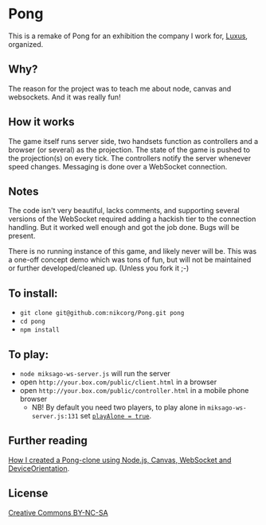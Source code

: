 # Pong

This is a remake of Pong for an exhibition the company I work for, [Luxus](http://luxus.fi), organized.

## Why?

The reason for the project was to teach me about node, canvas and websockets. And it was really fun!

## How it works

The game itself runs server side, two handsets function as controllers and a browser (or several) as the projection. The state of the game is pushed to the projection(s) on every tick. The controllers notify the server whenever speed changes. Messaging is done over a WebSocket connection.

## Notes

The code isn't very beautiful, lacks comments, and supporting several versions of the WebSocket required adding a hackish tier to the connection handling. But it worked well enough and got the job done. Bugs will be present.

There is no running instance of this game, and likely never will be. This was a one-off concept demo which was tons of fun, but will not be maintained or further developed/cleaned up. (Unless you fork it ;-)

## To install:

* `git clone git@github.com:nikcorg/Pong.git pong`
* `cd pong`
* `npm install`

## To play:

* `node miksago-ws-server.js` will run the server
* open `http://your.box.com/public/client.html` in a browser
* open `http://your.box.com/public/controller.html` in a mobile phone browser
    * NB! By default you need two players, to play alone in `miksago-ws-server.js:131` set [`playAlone = true`](https://github.com/nikcorg/Pong/blob/master/miksago-ws-server.js#L131).

## Further reading

[How I created a Pong-clone using Node.js, Canvas, WebSocket and DeviceOrientation](http://blog.nikc.org/2012/02/11/how-i-created-a-pong-clone-using-node-js-canvas-websocket-and-deviceorientation/).

## License

[Creative Commons BY-NC-SA](http://creativecommons.org/licenses/by-nc-sa/3.0/)
